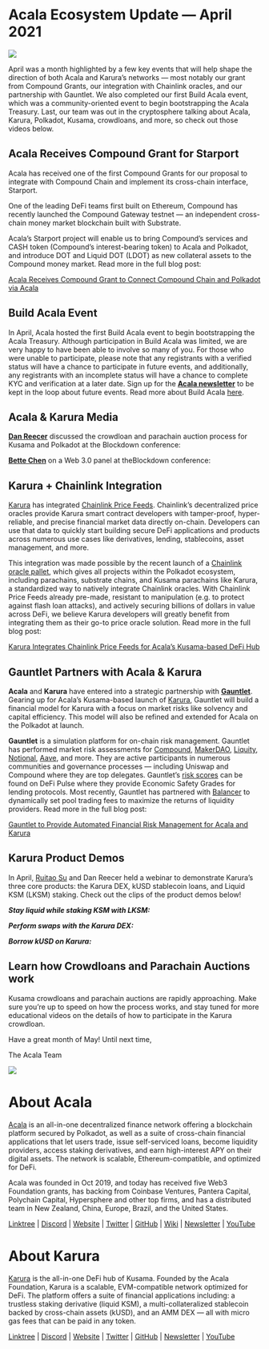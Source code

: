 # Acala Ecosystem Update — April 2021

![](https://miro.medium.com/max/1600/1*XOEVr_D6cvZjXJpD19P1bQ.png)

April was a month highlighted by a few key events that will help shape the direction of both Acala and Karura’s networks — most notably our grant from Compound Grants, our integration with Chainlink oracles, and our partnership with Gauntlet. We also completed our first Build Acala event, which was a community-oriented event to begin bootstrapping the Acala Treasury. Last, our team was out in the cryptosphere talking about Acala, Karura, Polkadot, Kusama, crowdloans, and more, so check out those videos below.

## **Acala Receives Compound Grant for Starport**

Acala has received one of the first Compound Grants for our proposal to integrate with Compound Chain and implement its cross-chain interface, Starport.

One of the leading DeFi teams first built on Ethereum, Compound has recently launched the Compound Gateway testnet — an independent cross-chain money market blockchain built with Substrate.

Acala’s Starport project will enable us to bring Compound’s services and CASH token (Compound’s interest-bearing token) to Acala and Polkadot, and introduce DOT and Liquid DOT (LDOT) as new collateral assets to the Compound money market. Read more in the full blog post:

[Acala Receives Compound Grant to Connect Compound Chain and Polkadot via Acala](https://medium.com/acalanetwork/acala-receives-compound-grant-to-connect-compound-chain-and-polkadot-via-acala-a055d391e94a)

## **Build Acala Event**

In April, Acala hosted the first Build Acala event to begin bootstrapping the Acala Treasury. Although participation in Build Acala was limited, we are very happy to have been able to involve so many of you. For those who were unable to participate, please note that any registrants with a verified status will have a chance to participate in future events, and additionally, any registrants with an incomplete status will have a chance to complete KYC and verification at a later date. Sign up for the [**Acala newsletter**](https://share.hsforms.com/1X9RxkXk-R62I0VNbATaDXw4h8qc) to be kept in the loop about future events. Read more about Build Acala [here](https://info.acala.network/).

## **Acala & Karura Media**

[**Dan Reecer**](https://twitter.com/danreecer_) discussed the crowdloan and parachain auction process for Kusama and Polkadot at the Blockdown conference:

[**Bette Chen**](https://twitter.com/bettechentt) on a Web 3.0 panel at theBlockdown conference:

## **Karura + Chainlink Integration**

[Karura](https://acala.network/karura) has integrated [Chainlink Price Feeds](https://data.chain.link/). Chainlink’s decentralized price oracles provide Karura smart contract developers with tamper-proof, hyper-reliable, and precise financial market data directly on-chain. Developers can use that data to quickly start building secure DeFi applications and products across numerous use cases like derivatives, lending, stablecoins, asset management, and more.

This integration was made possible by the recent launch of a [Chainlink oracle pallet](https://polkadot.network/chainlink-makes-oracle-pallet-available-to-all-substrate-polkadot-and-kusama-chains-2/), which gives all projects within the Polkadot ecosystem, including parachains, substrate chains, and Kusama parachains like Karura, a standardized way to natively integrate Chainlink oracles. With Chainlink Price Feeds already pre-made, resistant to manipulation (e.g. to protect against flash loan attacks), and actively securing billions of dollars in value across DeFi, we believe Karura developers will greatly benefit from integrating them as their go-to price oracle solution. Read more in the full blog post:

[Karura Integrates Chainlink Price Feeds for Acala’s Kusama-based DeFi Hub](https://medium.com/acalanetwork/karura-chainlink-cddd5f23a93e)

## **Gauntlet Partners with Acala & Karura**

**Acala** and **Karura** have entered into a strategic partnership with [**Gauntlet**](http://gauntlet.network/). Gearing up for Acala’s Kusama-based launch of [Karura](http://acala.network/karura), Gauntlet will build a financial model for Karura with a focus on market risks like solvency and capital efficiency. This model will also be refined and extended for Acala on the Polkadot at launch.

**Gauntlet** is a simulation platform for on-chain risk management. Gauntlet has performed market risk assessments for [Compound](https://gauntlet.network/reports/compound), [MakerDAO](https://maker-report.gauntlet.network/), [Liquity](https://liquity-report.gauntlet.network/), [Notional](https://notional-report.gauntlet.network/), [Aave](https://www.google.com/url?q=https://gauntlet.network/reports/aave&sa=D&source=editors&ust=1620757829310000&usg=AOvVaw3y5W7MBStjIx2EO6Nq44UL), and more. They are active participants in numerous communities and governance processes — including Uniswap and Compound where they are top delegates. Gauntlet’s [risk scores](https://risk.gauntlet.network/) can be found on DeFi Pulse where they provide Economic Safety Grades for lending protocols. Most recently, Gauntlet has partnered with [Balancer](https://medium.com/gauntlet-networks/balancer-v2-pools-trading-fee-methodology-7a65df671b8c) to dynamically set pool trading fees to maximize the returns of liquidity providers. Read more in the full blog post:

[Gauntlet to Provide Automated Financial Risk Management for Acala and Karura](https://medium.com/acalanetwork/gauntlet-to-provide-automated-financial-risk-management-for-acala-and-karura-edd8b41bba9)

## **Karura Product Demos**

In April, [Ruitao Su](https://twitter.com/ruitao_su) and Dan Reecer held a webinar to demonstrate Karura’s three core products: the Karura DEX, kUSD stablecoin loans, and Liquid KSM (LKSM) staking. Check out the clips of the product demos below!

**_Stay liquid while staking KSM with LKSM:_**

**_Perform swaps with the Karura DEX:_**

**_Borrow kUSD on Karura:_**

## **Learn how Crowdloans and Parachain Auctions work**

Kusama crowdloans and parachain auctions are rapidly approaching. Make sure you’re up to speed on how the process works, and stay tuned for more educational videos on the details of how to participate in the Karura crowdloan.

Have a great month of May! Until next time,

The Acala Team

![](https://miro.medium.com/max/2402/0\*kyqlUg4IuiRNKR4P.png)

# **About Acala**

[Acala](http://acala.network) is an all-in-one decentralized finance network offering a blockchain platform secured by Polkadot, as well as a suite of cross-chain financial applications that let users trade, issue self-serviced loans, become liquidity providers, access staking derivatives, and earn high-interest APY on their digital assets. The network is scalable, Ethereum-compatible, and optimized for DeFi.

Acala was founded in Oct 2019, and today has received five Web3 Foundation grants, has backing from Coinbase Ventures, Pantera Capital, Polychain Capital, Hypersphere and other top firms, and has a distributed team in New Zealand, China, Europe, Brazil, and the United States.

[Linktree](https://linktr.ee/acalanetwork) | [Discord](https://discord.gg/vdbFVCH) | [Website](https://acala.network/) | [Twitter](https://twitter.com/AcalaNetwork) | [GitHub](https://github.com/AcalaNetwork/Acala) | [Wiki](https://github.com/AcalaNetwork/Acala/wiki) | [Newsletter](https://share.hsforms.com/1X9RxkXk-R62I0VNbATaDXw4h8qc) | [YouTube](http://youtube.com/c/acalanetwork)

# About Karura

[Karura](http://acala.network/karura) is the all-in-one DeFi hub of Kusama. Founded by the Acala Foundation, Karura is a scalable, EVM-compatible network optimized for DeFi. The platform offers a suite of financial applications including: a trustless staking derivative (liquid KSM), a multi-collateralized stablecoin backed by cross-chain assets (kUSD), and an AMM DEX — all with micro gas fees that can be paid in any token.

[Linktree](http://linktr.ee/karuranetwork) | [Discord](https://discord.gg/vdbFVCH) | [Website](http://acala.network/karura) | [Twitter](https://twitter.com/KaruraNetwork) | [GitHub](https://github.com/AcalaNetwork/Acala) | [Newsletter](https://share.hsforms.com/1X9RxkXk-R62I0VNbATaDXw4h8qc) | [YouTube](http://youtube.com/c/acalanetwork)
